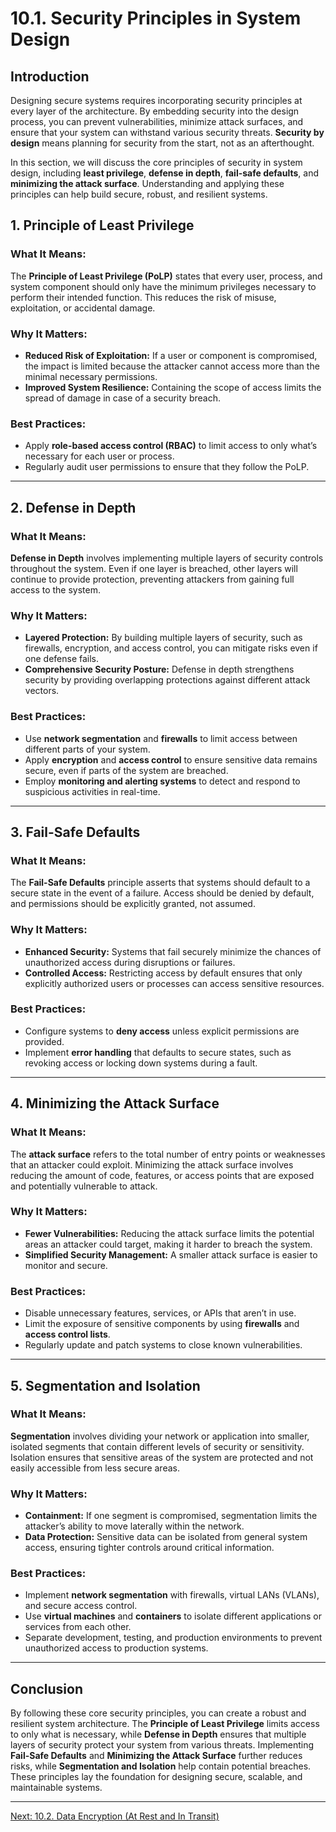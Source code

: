 # 10.1. Security Principles in System Design

## Introduction

Designing secure systems requires incorporating security principles at every layer of the architecture. By embedding security into the design process, you can prevent vulnerabilities, minimize attack surfaces, and ensure that your system can withstand various security threats. **Security by design** means planning for security from the start, not as an afterthought.

In this section, we will discuss the core principles of security in system design, including **least privilege**, **defense in depth**, **fail-safe defaults**, and **minimizing the attack surface**. Understanding and applying these principles can help build secure, robust, and resilient systems.

## 1. Principle of Least Privilege

### What It Means:
The **Principle of Least Privilege (PoLP)** states that every user, process, and system component should only have the minimum privileges necessary to perform their intended function. This reduces the risk of misuse, exploitation, or accidental damage.

### Why It Matters:
- **Reduced Risk of Exploitation:** If a user or component is compromised, the impact is limited because the attacker cannot access more than the minimal necessary permissions.
- **Improved System Resilience:** Containing the scope of access limits the spread of damage in case of a security breach.

### Best Practices:
- Apply **role-based access control (RBAC)** to limit access to only what’s necessary for each user or process.
- Regularly audit user permissions to ensure that they follow the PoLP.

---

## 2. Defense in Depth

### What It Means:
**Defense in Depth** involves implementing multiple layers of security controls throughout the system. Even if one layer is breached, other layers will continue to provide protection, preventing attackers from gaining full access to the system.

### Why It Matters:
- **Layered Protection:** By building multiple layers of security, such as firewalls, encryption, and access control, you can mitigate risks even if one defense fails.
- **Comprehensive Security Posture:** Defense in depth strengthens security by providing overlapping protections against different attack vectors.

### Best Practices:
- Use **network segmentation** and **firewalls** to limit access between different parts of your system.
- Apply **encryption** and **access control** to ensure sensitive data remains secure, even if parts of the system are breached.
- Employ **monitoring and alerting systems** to detect and respond to suspicious activities in real-time.

---

## 3. Fail-Safe Defaults

### What It Means:
The **Fail-Safe Defaults** principle asserts that systems should default to a secure state in the event of a failure. Access should be denied by default, and permissions should be explicitly granted, not assumed.

### Why It Matters:
- **Enhanced Security:** Systems that fail securely minimize the chances of unauthorized access during disruptions or failures.
- **Controlled Access:** Restricting access by default ensures that only explicitly authorized users or processes can access sensitive resources.

### Best Practices:
- Configure systems to **deny access** unless explicit permissions are provided.
- Implement **error handling** that defaults to secure states, such as revoking access or locking down systems during a fault.

---

## 4. Minimizing the Attack Surface

### What It Means:
The **attack surface** refers to the total number of entry points or weaknesses that an attacker could exploit. Minimizing the attack surface involves reducing the amount of code, features, or access points that are exposed and potentially vulnerable to attack.

### Why It Matters:
- **Fewer Vulnerabilities:** Reducing the attack surface limits the potential areas an attacker could target, making it harder to breach the system.
- **Simplified Security Management:** A smaller attack surface is easier to monitor and secure.

### Best Practices:
- Disable unnecessary features, services, or APIs that aren’t in use.
- Limit the exposure of sensitive components by using **firewalls** and **access control lists**.
- Regularly update and patch systems to close known vulnerabilities.

---

## 5. Segmentation and Isolation

### What It Means:
**Segmentation** involves dividing your network or application into smaller, isolated segments that contain different levels of security or sensitivity. Isolation ensures that sensitive areas of the system are protected and not easily accessible from less secure areas.

### Why It Matters:
- **Containment:** If one segment is compromised, segmentation limits the attacker’s ability to move laterally within the network.
- **Data Protection:** Sensitive data can be isolated from general system access, ensuring tighter controls around critical information.

### Best Practices:
- Implement **network segmentation** with firewalls, virtual LANs (VLANs), and secure access control.
- Use **virtual machines** and **containers** to isolate different applications or services from each other.
- Separate development, testing, and production environments to prevent unauthorized access to production systems.

---

## Conclusion

By following these core security principles, you can create a robust and resilient system architecture. The **Principle of Least Privilege** limits access to only what is necessary, while **Defense in Depth** ensures that multiple layers of security protect your system from various threats. Implementing **Fail-Safe Defaults** and **Minimizing the Attack Surface** further reduces risks, while **Segmentation and Isolation** help contain potential breaches. These principles lay the foundation for designing secure, scalable, and maintainable systems.

---

[Next: 10.2. Data Encryption (At Rest and In Transit)](./section_10_2.md)
